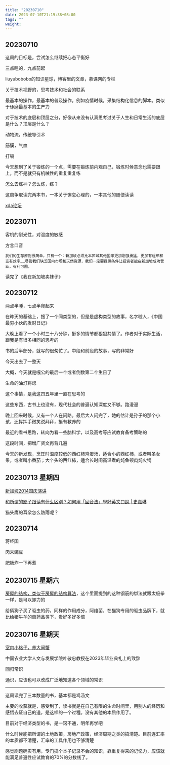 ```yaml
---
title: "20230710"
date: 2023-07-10T21:19:38+08:00
tags: ""
weight: 
---
```


## 20230710

这周的目标是，尝试怎么继续把心态平衡好

三点睡的，九点前起

liuyubobobo的知识星球，博客里的文章，慕课网的专栏

关于技术视野的，思考技术和社会的联系

最基本的操作，最基本的普及操作。例如疫情时候，采集结构化信息的脚本。类似于琢磨最基本的生产力

对于技术的底层和顶层之分，好像从来没有认真思考过关于人生和日常生活的底层是什么？顶层是什么？

动物流，传统导引术

筋膜，气血

打嗝

今天想到了关于锻炼的一个点，需要在锻炼前内观自己，锻炼时候意念也需要跟上，而不是就只有机械性的重复重复练

怎么去炼神？怎么炼，练？

这周争取读完两本书，一本关于懈怠心理的，一本其他的随便读读

[xda论坛](https://forum.xda-developers.com/)

## 20230711


客机的耐光性，对温度的敏感

方言口音

```
我们的生存原则很简单，只有一个：新加坡必须比本区域其他国家更加刚强勇猛，更加有组织和富有效率……尽管我们缺乏国内市场和天然资源，我们一定要提供条件让投资者能在新加坡成功营业，有利可图。
```

读完了《我在新加坡卖袜子》

## 20230712

两点半睡，七点半爬起来

在昨天的基础上，搜了一个同类型的，但是是虚构类型的故事，名字唬人，《中国最穷小伙的发财日记》

大晚上看了一个小时三十八分钟，挺多的情节都狠狠共情了。作者对于实际生活，跟我是有很多相同的思考的

书的后半部分，就写的很匆忙了。中段和前段的故事，写的非常好

今天出去了一整天

大概，今天就是嘎公的最后一个或者倒数第二个生日了

生命的油灯将熄

这个事情，是我这四五年里一直在思考的

这些东西，古书上也没有，现代社会的普遍认知深度又不够。路漫漫

晚上回来时候，又有一个人在问路。最后大人问完了，她的估计是孙子的那个小孩，还挥挥手微笑说拜拜，挺有教养的

最近的看书思路，转向为看一些脑科学，以及高考等应试教育备考策略的

这段时间，把增广贤文再背几遍

今天的新发现，烹饪时温度较低的西红柿鸡蛋汤，适合小的西红柿，或者叫圣女果，或者叫小番茄；大个头的西红柿，适合长时间高温煮的炖鱼顿肉炖火锅

## 20230713 星期四

[新加坡2014国庆演讲](https://www.youtube.com/watch?v=xEeFZ1ceEVY)


[和所谓的影子跟读有什么区别？如何用「回音法」學好英文口說 | 史嘉琳](https://www.youtube.com/watch?v=sQEWEPIHLzQ)

猫头鹰的耳朵怎么防雨呢？

## 20230714

蒋经国

肉末豌豆

肥肠炸一下再煮

## 20230715 星期六

[房屋的结构，类似于房屋的结构算法](https://www.youtube.com/watch?v=GT6wZKN1R1E)，这个里面提到的这种钢筋的绑法就跟太极拳一样，是可以卸力的

给俩狗子买了驱虫的药，同样的作用成分，阿维菌，在猫狗专用的驱虫品牌下，就比给猪牛羊的兽药品类下，贵好多好多倍

## 20230716 星期天

[室内小格子，养大闸蟹](https://www.youtube.com/watch?v=5pTLsdFkido)

中国农业大学人文与发展学院叶敬忠教授在2023年毕业典礼上的致辞

回归常识

通识，应该也可以改成广泛地知道各个领域的常识

---

这周读完了三本数量的书，基本都是鸡汤文

主要的收获就是，感受到了，读书就是在自己有限的生命时间里，用别人的经历和感悟去证自己的道，是这样的一个过程。没有其他的本质作用了。

目前对于经济类型的书，是一窍不通，明年再学吧

什么时候能把所谓的土地政策，房地产政策，经济周期之类的搞清楚。目前连汇率的本质都不清楚，汇率的工具作用也不够清楚

感觉刷题确实有用，专门搞个本子记录不会的知识，靠重复得来的记忆力，应该就能满足普遍性应试教育的70%的分数线了。